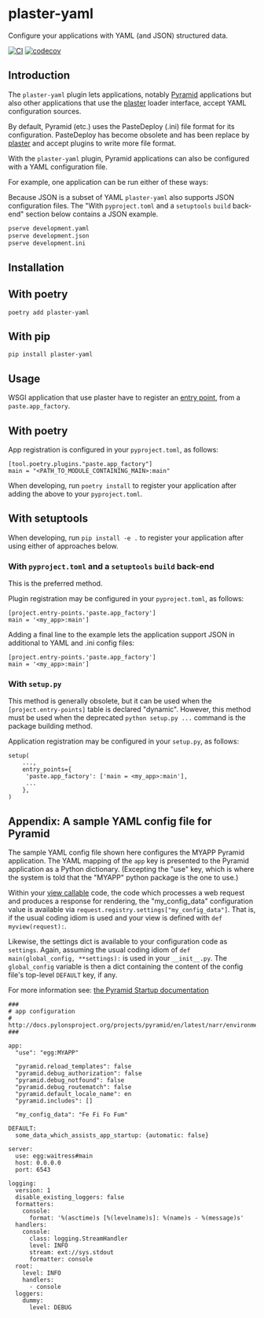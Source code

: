 # plaster-yaml

Configure your applications with YAML (and JSON) structured data.

[![CI](https://github.com/mardiros/plaster-yaml/actions/workflows/main.yml/badge.svg)](https://github.com/mardiros/plaster-yaml/actions/workflows/main.yml)
[![codecov](https://codecov.io/gh/mardiros/plaster-yaml/graph/badge.svg?token=LKGPH2OJDN)](https://codecov.io/gh/mardiros/plaster-yaml)

## Introduction

The `plaster-yaml` plugin lets applications, notably [Pyramid](
https://trypyramid.com) applications but also other applications that
use the [plaster](
https://docs.pylonsproject.org/projects/plaster/en/latest/) loader
interface, accept YAML configuration sources.

By default, Pyramid (etc.) uses the PasteDeploy (.ini) file format for
its configuration. PasteDeploy has become obsolete and has been replace
by [plaster](https://docs.pylonsproject.org/projects/plaster/) and accept
plugins to write more file format.

With the `plaster-yaml` plugin, Pyramid
applications can also be configured with a YAML configuration file.

For example, one application can be run either of these ways:

Because JSON is a subset of YAML `plaster-yaml` also supports JSON
configuration files.  The "With `pyproject.toml` and a `setuptools`
`build` back-end" section below contains a JSON example.

```bash
pserve development.yaml
pserve development.json
pserve development.ini
```

## Installation

## With poetry

```
poetry add plaster-yaml
```

## With pip

```
pip install plaster-yaml
```

## Usage

WSGI application that use plaster have to register an [entry point](https://packaging.python.org/en/latest/specifications/entry-points/),
from a ``paste.app_factory``.

## With poetry

App registration is configured in your `pyproject.toml`, as
follows:

```
[tool.poetry.plugins."paste.app_factory"]
main = "<PATH_TO_MODULE_CONTAINING_MAIN>:main"

```

When developing, run `poetry install` to register your application after
adding the above to your `pyproject.toml`.

## With setuptools

When developing, run `pip install -e .` to register your application after
using either of approaches below.

### With `pyproject.toml` and a `setuptools` `build` back-end

This is the preferred method.

Plugin registration may be configured in your `pyproject.toml`, as
follows:

```
[project.entry-points.'paste.app_factory']
main = '<my_app>:main']
```

Adding a final line to the example lets the application support JSON
in additional to YAML and .ini config files:

```
[project.entry-points.'paste.app_factory']
main = '<my_app>:main']
```

### With `setup.py`

This method is generally obsolete, but it can be used when the
`[project.entry-points]` table is declared "dynamic".  However, this
method must be used when the deprecated `python setup.py ...`
command is the package building method.

Application registration may be configured in your `setup.py`, as
follows:

```
setup(
    ...,
    entry_points={
     'paste.app_factory': ['main = <my_app>:main'],
     ...
    },
)
```

## Appendix: A sample YAML config file for Pyramid

The sample YAML config file shown here configures the MYAPP Pyramid
application.  The YAML mapping of the `app` key is presented to the
Pyramid application as a Python dictionary.  (Excepting the "use" key,
which is where the system is told that the "MYAPP" python package is
the one to use.)

Within your [view callable](
https://docs.pylonsproject.org/projects/pyramid/en/2.0-branch/glossary.html#term-view-callable)
code, the code which processes a web request and produces a response
for rendering, the "my_config_data" configuration value is available
via `request.registry.settings["my_config_data"]`.  That is, if the
usual coding idiom is used and your view is defined with `def
myview(request):`.

Likewise, the settings dict is available to your configuration code as
`settings`.  Again, assuming the usual coding idiom of `def
main(global_config, **settings):` is used in your `__init__.py`.  The
`global_config` variable is then a dict containing the content of the
config file's top-level `DEFAULT` key, if any.

For more information see: [the Pyramid Startup documentation](
https://docs.pylonsproject.org/projects/pyramid/en/latest/narr/startup.html)

```
###
# app configuration
# http://docs.pylonsproject.org/projects/pyramid/en/latest/narr/environment.html
###

app:
  "use": "egg:MYAPP"

  "pyramid.reload_templates": false
  "pyramid.debug_authorization": false
  "pyramid.debug_notfound": false
  "pyramid.debug_routematch": false
  "pyramid.default_locale_name": en
  "pyramid.includes": []

  "my_config_data": "Fe Fi Fo Fum"

DEFAULT:
  some_data_which_assists_app_startup: {automatic: false}

server:
  use: egg:waitress#main
  host: 0.0.0.0
  port: 6543

logging:
  version: 1
  disable_existing_loggers: false
  formatters:
    console:
      format: '%(asctime)s [%(levelname)s]: %(name)s - %(message)s'
  handlers:
    console:
      class: logging.StreamHandler
      level: INFO
      stream: ext://sys.stdout
      formatter: console
  root:
    level: INFO
    handlers:
      - console
  loggers:
    dummy:
      level: DEBUG
```
